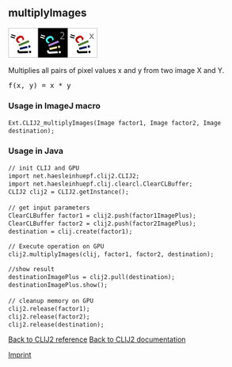 ## multiplyImages
<img src="images/mini_clij1_logo.png"/><img src="images/mini_clij2_logo.png"/><img src="images/mini_clijx_logo.png"/>

Multiplies all pairs of pixel values x and y from two image X and Y.

<pre>f(x, y) = x * y</pre>

### Usage in ImageJ macro
```
Ext.CLIJ2_multiplyImages(Image factor1, Image factor2, Image destination);
```


### Usage in Java
```
// init CLIJ and GPU
import net.haesleinhuepf.clij2.CLIJ2;
import net.haesleinhuepf.clij.clearcl.ClearCLBuffer;
CLIJ2 clij2 = CLIJ2.getInstance();

// get input parameters
ClearCLBuffer factor1 = clij2.push(factor1ImagePlus);
ClearCLBuffer factor2 = clij2.push(factor2ImagePlus);
destination = clij.create(factor1);
```

```
// Execute operation on GPU
clij2.multiplyImages(clij, factor1, factor2, destination);
```

```
//show result
destinationImagePlus = clij2.pull(destination);
destinationImagePlus.show();

// cleanup memory on GPU
clij2.release(factor1);
clij2.release(factor2);
clij2.release(destination);
```


[Back to CLIJ2 reference](https://clij.github.io/clij2-docs/reference)
[Back to CLIJ2 documentation](https://clij.github.io/clij2-docs)

[Imprint](https://clij.github.io/imprint)
